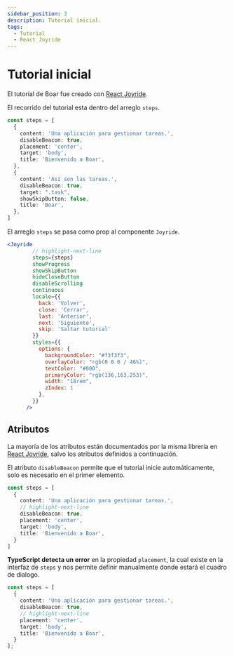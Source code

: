 ```yaml
---
sidebar_position: 3
description: Tutorial inicial.
tags:
  - Tutorial
  - React Joyride
---
```


# Tutorial inicial

El tutorial de Boar fue creado con [React Joyride](https://docs.react-joyride.com/).

El recorrido del tutorial esta dentro del arreglo `steps`.

```typescript title="/src/App.tsx"
const steps = [
  {
    content: 'Una aplicación para gestionar tareas.',
    disableBeacon: true,
    placement: 'center',
    target: 'body',
    title: 'Bienvenido a Boar',
  },
  {
    content: 'Así son las tareas.',
    disableBeacon: true,
    target: ".task",
    showSkipButton: false,
    title: 'Boar',
  },
]
```

El arreglo `steps` se pasa como prop al componente `Joyride`.

```jsx title="/src/App.tsx"
<Joyride 
        // highlight-next-line
        steps={steps} 
        showProgress 
        showSkipButton 
        hideCloseButton
        disableScrolling
        continuous
        locale={{
          back: 'Volver', 
          close: 'Cerrar', 
          last: 'Anterior', 
          next: 'Siguiente', 
          skip: 'Saltar tutorial'
        }}
        styles={{
          options: {
            backgroundColor: "#f3f3f3",
            overlayColor: "rgb(0 0 0 / 46%)",
            textColor: "#000",
            primaryColor: "rgb(136,163,253)",
            width: "18rem",
            zIndex: 1
          },
        }}
      />
```

## Atributos

La mayoría de los atributos están documentados por la misma librería en [React Joyride](https://docs.react-joyride.com/), salvo los atributos definidos a continuación.

El atributo `disableBeacon` permite que el tutorial inicie automáticamente, solo es necesario en el primer elemento.

```typescript title="/src/App.tsx"
const steps = [
  {
    content: 'Una aplicación para gestionar tareas.',
    // highlight-next-line
    disableBeacon: true,
    placement: 'center',
    target: 'body',
    title: 'Bienvenido a Boar',
  }
]
```

**TypeScript detecta un error** en la propiedad `placement`, la cual existe en la interfaz de `steps` y nos permite definir manualmente donde estará el cuadro de dialogo.

```typescript
const steps = [
  {
    content: 'Una aplicación para gestionar tareas.',
    disableBeacon: true,
    // highlight-next-line
    placement: 'center',
    target: 'body',
    title: 'Bienvenido a Boar',
  }
];
```